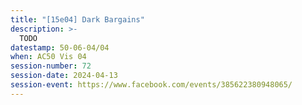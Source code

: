 ```yaml
---
title: "[15e04] Dark Bargains"
description: >-
  TODO
datestamp: 50-06-04/04
when: AC50 Vis 04
session-number: 72
session-date: 2024-04-13
session-event: https://www.facebook.com/events/385622380948065/
---
```


